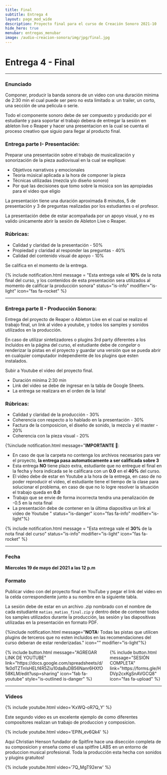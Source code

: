 ```yaml
---
title: Final
subtitle: Entrega 4
layout: page_mod_wide
description: Proyecto final para el curso de Creación Sonoro 2021-10
hide_hero: true
menubar: entregas_menubar
image: /audio-creacion-sonora/img/jpg/final.jpg
---
```


# Entrega 4 - Final

---

### Enunciado

Componer, producir la banda sonora de un video con una duración minima de 2:30 min el cual puede ser pero no esta limitado a: un trailer, un corto, una sección de una pelicula o serie.

Todo el componente sonoro debe de ser compuesto y producido por el estudiante y para soportar el trabajo debera de entregar la sesión en ableton live o Reaper y hacer una presentacion en la cual se cuenta el proceso creativo que siguio para llegar al producto final.

### Entrega parte I- Presentación:

Preparar una presentación sobre el trabajo de musicalización y sonorización de la pieza audiovisual en la cual se explique:

- Objetivos narrativos y emocionales
- Teoria músical aplicada a la hora de componer la pieza
- Técnicas utilizadas (mezcla y/o diseño sonoro)
- Por qué las decisiones que tomo sobre la música son las apropiadas para el video que eligio

La presentación tiene una duración aproximada 8 minutos, 5 de presentación y 3 de preguntas realizadas por los estudiantes o el profesor.

La presentación debe de estar acompañada por un apoyo visual, y no es valido únicamente abrir la sesión de Ableton Live o Reaper.

### Rúbricas:

- Calidad y claridad de la presentación - 50%
- Propiedad y claridad al responder las preguntas - 40%
- Calidad del contenido visual de apoyo - 10%

Se califica en el momento de la entrega.

{% include notification.html
message = "Esta entrega vale el **10%** de la nota final del curso, y los contenidos de esta presentación sera utilizados al momento de calificar la producción sonora"
status="is-info"
modifier="is-light"
icon="fas fa-rocket"
%}

---

### Entrega parte II - Producción Sonora:

Entrega del proyecto de Reaper o Ableton Live en el cual se realizo el trabajo final, un link al video a youtube, y todos los samples y sonidos utilizados en la producción.

En caso de utilizar sintetizadores o plugins 3rd party diferentes a los incluidos en la página del curso, el estudiante debe de _congelar_ o renderizar la pistas en el proyecto y guardar una versión que se pueda abrir en cualquier computador independiente de los plugins que esten instalados.

Subir a Youtube el video del proyecto final.

- Duración mínima 2:30 min
- Link del video se debe de ingresar en la tabla de Google Sheets.
- La entrega se realizara en el orden de la lista!

### Rúbricas:

- Calidad y claridad de la producción - 30%
- Coherencia con respecto a lo hablado en la presentación - 30%
- Factura de la composicion, el diseño de sonido, la mezcla y el master - 20%
- Coherencia con la pieza visual - 20%

{%include notification.html
message="**IMPORTANTE 🚨**:

- En caso de que la carpeta no contenga los archivos necesarios para ver el proyecto, **la entrega pasa automaticamente a ser calificada sobre 3**
- Esta entrega **NO** tiene plazo extra, estudiante que no entregue el final en la fecha y hora indicada se le calificara con un **0.0** en el **40%** del curso.
- El video debe de estar en Youtube a la hora de la entrega, en caso de no poder reproducir el video, el estudiante tiene el tiempo de la clase para solucionar el problema, en caso de que no lo logre resolver la situación el trabajo queda en **0.0**
- Trabajo que se envie de forma incorrecta tendra una penalización de -0.5 en la nota final
- La presentación debe de contener en la última diapositiva un link al video de Youtube
  "
  status="is-danger"
  icon="fas fa-info"
  modifier="is-light"%}

{% include notification.html
message = "Esta entrega vale el **30%** de la nota final del curso"
status="is-info"
modifier="is-light"
icon="fas fa-rocket"
%}

---

### Fecha

**Miercoles 19 de mayo del 2021 a las 12 p.m**

### Formato

Publicar video con del proyecto final en YouTube y pegar el link
del video en la celda correspondiente junto a su nombre en la
siguiente tabla.

La sesión debe de estar en un archivo .zip nombrado con el nombre de cada estudiante `matias_matias_final.zip` y dentro debe de contener todos los samples utilizados durante la producción, las sesión y las diapositivas utilizadas en la presentación en formato PDF.

{%include notification.html
message="**NOTA:** Todas las pistas que utilicen plugins de terceros que no esten incluidos en las recomendaciones del curso deberan de estar renderizadas."
icon=""
modifier="is-light"%}

<div class="columns">
<div class="column">
{% include button.html
message="AGREGAR LINK DE YOUTUBE"
link="https://docs.google.com/spreadsheets/d/1k0dTZTnIsHELf4R5Ziu10da8uDB56Nanr6HXfO58KLM/edit?usp=sharing"
icon="fab fa-youtube"
style="is-outlined is-danger"
%}
</div>
<div class="column">
{% include button.html
message="SESIÓN COMPLETA"
link="https://forms.gle/HDVp2cxKgSnAVGCQ8"
icon="fas fa-upload"
%}
</div>
</div>

---

### Videos

{% include youtube.html video='KxWQ-oR7Q_Y' %}

Este segundo video es un excelente ejemplo de como diferentes compositores realizan un trabajo de produccion y composicion.

{% include youtube.html video='EPlN_ev6Qk4' %}

Aqui Christian Henson fundador de Spitfire hace una disección completa de su composicion y enseña como el usa spitfire LABS en un entorno de produccion musical profesional. Toda la producción esta hecha con sonidos y plugins gratuitos!

{% include youtube.html video='7Q_MgT92erw' %}
